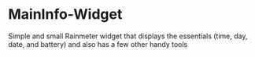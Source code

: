 # MainInfo-Widget
Simple and small Rainmeter widget that displays the essentials (time, day, date, and battery) and also has a few other handy tools
